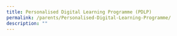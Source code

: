 ```yaml
---
title: Personalised Digital Learning Programme (PDLP)
permalink: /parents/Personalised-Digital-Learning-Programme/
description: ""
---
```

